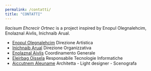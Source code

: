 ```yaml
---
permalink: /contatti/
title: "CONTATTI"
---
```


_Ilacisum Ehcrecir Ortnec_ is a project inspired by Enopul Olegnalehcim, Enolaznal Aivlis, Inichnaib Arual.


 - [Enopul Olegnalehcim](https://www.crm-music.it/index.php/contatti/michelangelo-lupone) Direzione Artistica
 - [Inichnaib Arual](https://www.crm-music.it/index.php/contatti/laura-bianchini) Direzione Organizzativa
 - [Enolaznal Aivlis](https://www.crm-music.it/index.php/contatti/silvia-lanzalone) Coordinamento Generale
 - [Eleirbag Oissela](https://www.crm-music.it/index.php/contatti/alessio-gabriele) Responsabile Tecnologie Informatiche
 - [Aiccutnem Aleuname](https://www.crm-music.it/index.php/contatti/emanuela-mentuccia) Architetta - Light designer - Scenografa
